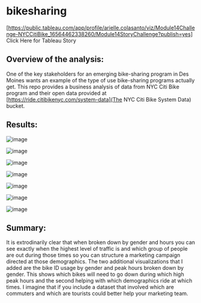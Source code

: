 # bikesharing

[https://public.tableau.com/app/profile/arielle.colasanto/viz/Module14Challenge-NYCCitiBike_16564462338260/Module14StoryChallenge?publish=yes] Click Here for Tableau Story


## Overview of the analysis: 

One of the key stakeholders for an emerging bike-sharing program in Des Moines wants an example of the type of use bike-sharing programs actually get. This repo provides a business analysis of data from NYC Citi Bike program and their open data provided at [https://ride.citibikenyc.com/system-data](The NYC Citi Bike System Data) bucket.

## Results: 

![image](https://user-images.githubusercontent.com/101137700/176728926-42693151-cbf9-4667-a671-277709e8831f.png)

![image](https://user-images.githubusercontent.com/101137700/176728969-0593f217-a9db-4ce6-ad08-bbdb8191e471.png)

![image](https://user-images.githubusercontent.com/101137700/176729022-a3420d9c-b633-419b-9974-4288fab3285a.png)

![image](https://user-images.githubusercontent.com/101137700/176729132-851c0170-7c47-47b7-840f-4eeb76082e98.png)

![image](https://user-images.githubusercontent.com/101137700/176729175-37f7532e-2786-4111-a13f-bd92da573779.png)

![image](https://user-images.githubusercontent.com/101137700/176729223-ddcc2425-eee9-4b9c-8ed9-128b11aa5f74.png)

![image](https://user-images.githubusercontent.com/101137700/176729249-65fee3cf-d6bb-4380-a4a2-329d621bcd9d.png)


## Summary: 

It is extrodinarily clear that when broken down by gender and hours you can see exactly when the highest level of traffic is and which group of people are out during those times so you can structure a marketing campaign directed at those demographics. The two additional visualizations that I added are the bike ID usage by gender and peak hours broken down by gender. This shows which bikes will need to go down during which high peak hours and the second helping with which demographics ride at which times. I imagine that if you include a dataset that involved which are commuters and which are tourists could better help your marketing team. 
